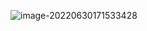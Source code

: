 



![image-20220630171533428](https://alex-img-1253982387.cos.ap-nanjing.myqcloud.com/Typora-wm/202206301715957.png)







